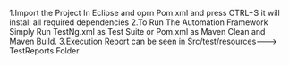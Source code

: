 1.Import the Project In Eclipse and oprn Pom.xml and press CTRL+S it will install all required dependencies
2.To Run The Automation Framework Simply Run TestNg.xml as Test Suite or Pom.xml as Maven Clean and Maven Build.
3.Execution Report can be seen in Src/test/resources---> TestReports Folder
